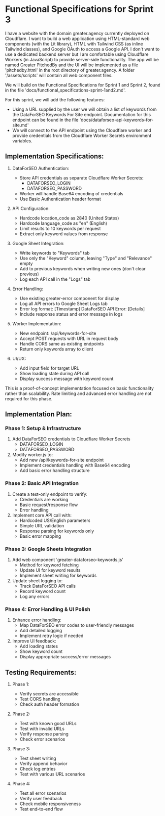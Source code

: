 # Functional Specifications for Sprint 3

I have a website with the domain greater.agency currently deployed on Cloudflare. I want to build a web application using HTML-standard web components (with the Lit library), HTML with Tailwind CSS (as inline Tailwind classes), and Google OAuth to access a Google API. I don't want to use a dedicated backend server but I am comfortable using Cloudflare Workers (in JavaScript) to provide server-side functionality. The app will be named Greater PitchedBy and the UI will be implemented as a file 'pitchedby.html' in the root directory of greater.agency. A folder '/assets/scripts' will contain all web component files.

We will build on the Functional Specifications for Sprint 1 and Sprint 2, found in the file 'docs/functional_specifications-sprint-1and2.md'.

For this sprint, we will add the following features:
- Using a URL supplied by the user we will obtain a list of keywords from the DataForSEO Keywords For Site endpoint. Documentation for this endpoint can be found in the file 'docs/dataforseo-api-keywords-for-site.md'
- We will connect to the API endpoint using the Cloudflare worker and provide credentials from the Cloudflare Worker Secrets environment variables.

## Implementation Specifications:

1. DataForSEO Authentication:
   - Store API credentials as separate Cloudflare Worker Secrets:
     * DATAFORSEO_LOGIN
     * DATAFORSEO_PASSWORD
   - Worker will handle Base64 encoding of credentials
   - Use Basic Authentication header format

2. API Configuration:
   - Hardcode location_code as 2840 (United States)
   - Hardcode language_code as "en" (English)
   - Limit results to 10 keywords per request
   - Extract only keyword values from response

3. Google Sheet Integration:
   - Write keywords to "Keywords" tab
   - Use only the "Keyword" column, leaving "Type" and "Relevance" empty
   - Add to previous keywords when writing new ones (don't clear previous)
   - Log each API call in the "Logs" tab

4. Error Handling:
   - Use existing greater-error component for display
   - Log all API errors to Google Sheet Logs tab
   - Error log format: [Timestamp] DataForSEO API Error: [Details]
   - Include response status and error message in logs

5. Worker Implementation:
   - New endpoint: /api/keywords-for-site
   - Accept POST requests with URL in request body
   - Handle CORS same as existing endpoints
   - Return only keywords array to client

6. UI/UX:
   - Add input field for target URL
   - Show loading state during API call
   - Display success message with keyword count

This is a proof-of-concept implementation focused on basic functionality rather than scalability. Rate limiting and advanced error handling are not required for this phase.

## Implementation Plan:

### Phase 1: Setup & Infrastructure
1. Add DataForSEO credentials to Cloudflare Worker Secrets
   - DATAFORSEO_LOGIN
   - DATAFORSEO_PASSWORD
2. Modify worker.js to:
   - Add new /api/keywords-for-site endpoint
   - Implement credentials handling with Base64 encoding
   - Add basic error handling structure

### Phase 2: Basic API Integration
1. Create a test-only endpoint to verify:
   - Credentials are working
   - Basic request/response flow
   - Error handling
2. Implement core API call with:
   - Hardcoded US/English parameters
   - Simple URL validation
   - Response parsing for keywords only
   - Basic error mapping

### Phase 3: Google Sheets Integration
1. Add web component 'greater-dataforseo-keywords.js'
   - Method for keyword fetching
   - Update UI for keyword results
   - Implement sheet writing for keywords
2. Update sheet logging to:
   - Track DataForSEO API calls
   - Record keyword count
   - Log any errors

### Phase 4: Error Handling & UI Polish
1. Enhance error handling:
   - Map DataForSEO error codes to user-friendly messages
   - Add detailed logging
   - Implement retry logic if needed
2. Improve UI feedback:
   - Add loading states
   - Show keyword count
   - Display appropriate success/error messages

## Testing Requirements:
1. Phase 1:
   - Verify secrets are accessible
   - Test CORS handling
   - Check auth header formation

2. Phase 2:
   - Test with known good URLs
   - Test with invalid URLs
   - Verify response parsing
   - Check error scenarios

3. Phase 3:
   - Test sheet writing
   - Verify append behavior
   - Check log entries
   - Test with various URL scenarios

4. Phase 4:
   - Test all error scenarios
   - Verify user feedback
   - Check mobile responsiveness
   - Test end-to-end flow
